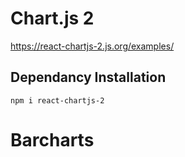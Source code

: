 # Chart.js 2

https://react-chartjs-2.js.org/examples/

## Dependancy Installation

```
npm i react-chartjs-2
```

# Barcharts
